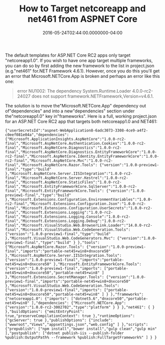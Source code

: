﻿---
title: How to Target netcoreapp and net461 from ASPNET Core
date: "2016-05-24T02:44:00.0000000-04:00"
description: The default templates for ASP.NET Core RC2 apps only target
featuredImage: /img/aspnetcore-logo.png
---

The default templates for ASP.NET Core RC2 apps only target "netcoreapp1.0". If you wish to have one app target multiple frameworks, you can do so by first adding the new framework to the list in project.json (e.g."net461" for.NET Framework 4.6.1). However, once you do this you'll get an error that Microsoft.NETCore.App is broken and perhaps an error like this one:

> error NU1002: The dependency System.Runtime.Loader 4.0.0-rc2-24027 does not support framework.NETFramework,Version=v4.6.1.

The solution is to move the"Microsoft.NETCore.App" dependency out of"dependencies" and into a new"dependencies" section under the"netcoreapp1.0" key in"frameworks". Here is a full, working project.json for an ASP.NET Core RC2 app that targets both netcoreapp1.0 and NET461:

`{"userSecretsId":"aspnet-WebApplication8-6adc3073-3308-4ce9-a4f2-c0eef081e04a","dependencies": {"Microsoft.ApplicationInsights.AspNetCore":"1.0.0-rc2-final","Microsoft.AspNetCore.Authentication.Cookies":"1.0.0-rc2-final","Microsoft.AspNetCore.Diagnostics":"1.0.0-rc2-final","Microsoft.AspNetCore.Diagnostics.EntityFrameworkCore":"1.0.0-rc2-final","Microsoft.AspNetCore.Identity.EntityFrameworkCore":"1.0.0-rc2-final","Microsoft.AspNetCore.Mvc":"1.0.0-rc2-final","Microsoft.AspNetCore.Razor.Tools": {"version":"1.0.0-preview1-final","type":"build"
 },"Microsoft.AspNetCore.Server.IISIntegration":"1.0.0-rc2-final","Microsoft.AspNetCore.Server.Kestrel":"1.0.0-rc2-final","Microsoft.AspNetCore.StaticFiles":"1.0.0-rc2-final","Microsoft.EntityFrameworkCore.SqlServer":"1.0.0-rc2-final","Microsoft.EntityFrameworkCore.Tools": {"version":"1.0.0-preview1-final","type":"build"
 },"Microsoft.Extensions.Configuration.EnvironmentVariables":"1.0.0-rc2-final","Microsoft.Extensions.Configuration.Json":"1.0.0-rc2-final","Microsoft.Extensions.Configuration.UserSecrets":"1.0.0-rc2-final","Microsoft.Extensions.Logging":"1.0.0-rc2-final","Microsoft.Extensions.Logging.Console":"1.0.0-rc2-final","Microsoft.Extensions.Logging.Debug":"1.0.0-rc2-final","Microsoft.VisualStudio.Web.BrowserLink.Loader":"14.0.0-rc2-final","Microsoft.VisualStudio.Web.CodeGeneration.Tools": {"version":"1.0.0-preview1-final","type":"build"
 },"Microsoft.VisualStudio.Web.CodeGenerators.Mvc": {"version":"1.0.0-preview1-final","type":"build"
 }
 },"tools": {"Microsoft.AspNetCore.Razor.Tools": {"version":"1.0.0-preview1-final","imports":"portable-net45+win8+dnxcore50"
 },"Microsoft.AspNetCore.Server.IISIntegration.Tools": {"version":"1.0.0-preview1-final","imports":"portable-net45+win8+dnxcore50"
 },"Microsoft.EntityFrameworkCore.Tools": {"version":"1.0.0-preview1-final","imports": ["portable-net45+win8+dnxcore50","portable-net45+win8"
 ]
 },"Microsoft.Extensions.SecretManager.Tools": {"version":"1.0.0-preview1-final","imports":"portable-net45+win8+dnxcore50"
 },"Microsoft.VisualStudio.Web.CodeGeneration.Tools": {"version":"1.0.0-preview1-final","imports": ["portable-net45+win8+dnxcore50","portable-net45+win8"
 ]
 }
 },"frameworks": {"netcoreapp1.0": {"imports": ["dotnet5.6","dnxcore50","portable-net45+win8"
 ],"dependencies": {"Microsoft.NETCore.App": {"version":"1.0.0-rc2-3002702","type":"platform"
 }
 }
 },"net461": { }
 },"buildOptions": {"emitEntryPoint": true,"preserveCompilationContext": true
 },"runtimeOptions": {"gcServer": true
 },"publishOptions": {"include": ["wwwroot","Views","appsettings.json","web.config"
 ]
 },"scripts": {"prepublish": ["npm install","bower install","gulp clean","gulp min" ],"postpublish": ["dotnet publish-iis --publish-folder %publish:OutputPath% --framework %publish:FullTargetFramework%" ]
 }
}`

